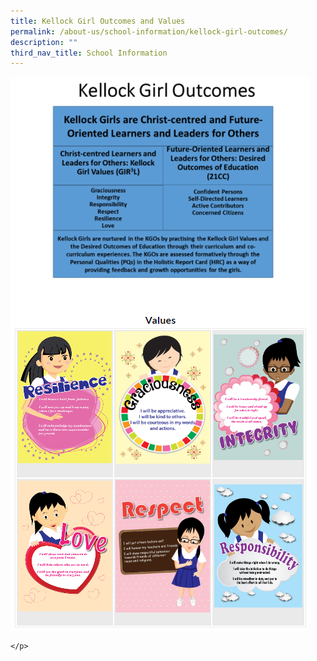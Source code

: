 ```yaml
---
title: Kellock Girl Outcomes and Values
permalink: /about-us/school-information/kellock-girl-outcomes/
description: ""
third_nav_title: School Information
---
```

<p align="center">

![ValuesAndOutcomes](/images/Values%20and%20Outcomes.png)
	
	</p>
